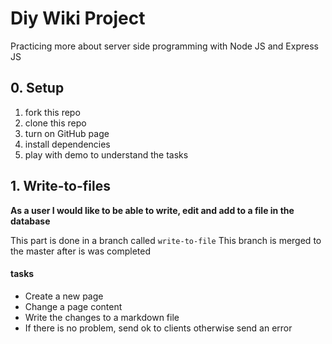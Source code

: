 # Diy Wiki Project

Practicing more about server side programming with Node JS and Express JS

## 0. Setup

1. fork this repo
1. clone this repo
1. turn on GitHub page
1. install dependencies
1. play with demo to understand the tasks

## 1. Write-to-files

**As a user I would like to be able to write, edit and add to a file in the database**

This part is done in a branch called `write-to-file`
This branch is merged to the master after is was completed

#### tasks

- Create a new page
- Change a page content
- Write the changes to a markdown file
- If there is no problem, send ok to clients otherwise send an error
